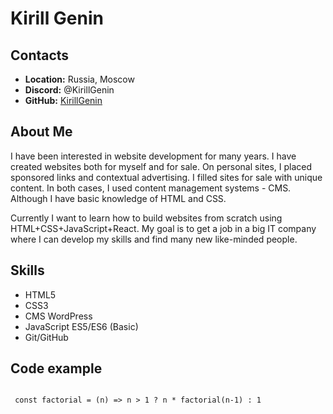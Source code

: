 <h1>Kirill Genin</h1>

<section>
<h2>Contacts</h2>
  <ul>
    <li><strong>Location:</strong> Russia, Moscow</li>
    <li><strong>Discord:</strong> @KirillGenin</li>
    <li><strong>GitHub:</strong> <a href="https://github.com/KirillGenin">KirillGenin</a></li>
  </ul>
</section>

<section>
<h2>About Me</h2>
<p>
I have been interested in website development for many years. I have created websites both for myself and for sale. On personal sites, I placed sponsored links and contextual advertising. I filled sites for sale with unique content. In both cases, I used content management systems - CMS. Although I have basic knowledge of HTML and CSS.
</p>
<p>
Currently I want to learn how to build websites from scratch using HTML+CSS+JavaScript+React. My goal is to get a job in a big IT company where I can develop my skills and find many new like-minded people.
</p>
</section>

<section>
<h2>Skills</h2>
  <ul>
    <li>HTML5</li>
    <li>CSS3</li>
    <li>CMS WordPress</li>
    <li>JavaScript ES5/ES6 (Basic)</li>
    <li>Git/GitHub</li>
  </ul>
</section>

<section>
<h2>Code example</h2>
<pre>
<code>
 const factorial = (n) => n > 1 ? n * factorial(n-1) : 1
</code>
</pre>
</section>
